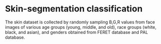 # Skin-segmentation classification
The skin dataset is collected by randomly sampling B,G,R values from face images of various age groups (young, middle, and old), race groups (white, black, and asian), and genders obtained from FERET database and PAL database.

